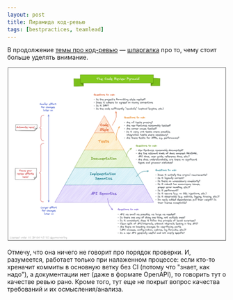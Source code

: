 ```yaml
---
layout: post
title: Пирамида код-ревью
tags: [bestpractices, teamlead]
---
```

В продолжение [темы про код-ревью](/2022/05/31/code-review-file-order.html) — [шпаргалка](https://www.morling.dev/images/code_review_pyramid.png) про то, чему стоит больше уделять внимание.

![](/assets/images/code_review_pyramid.png)

Отмечу, что она ничего не говорит про порядок проверки. И, разумеется, работает только при налаженном процессе: если кто-то хреначит коммиты в основную ветку без CI (потому что "знает, как надо"), а документации нет (даже в формате OpenAPI), то говорить тут о качестве ревью рано. Кроме того, тут еще не покрыт вопрос качества требований и их осмысления/анализа. 

